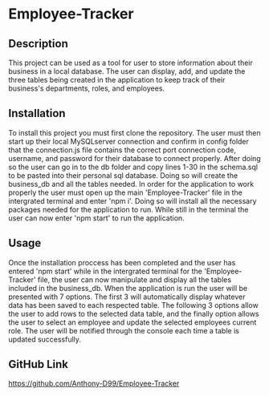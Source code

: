 # Employee-Tracker

## Description

This project can be used as a tool for user to store information about their business in a local database. The user can display, add, and update the three tables being created in the application to keep track of their business's departments, roles, and employees.

## Installation

To install this project you must first clone the repository. The user must then start up their local MySQLserver connection and confirm in config folder that the connection.js file contains the correct port connection code, username, and password for their database to connect properly. After doing so the user can go in to the db folder and copy lines 1-30 in the schema.sql to be pasted into their personal sql database. Doing so will create the business_db and all the tables needed. In order for the application to work properly the user must open up the main 'Employee-Tracker' file in the intergrated terminal and enter 'npm i'. Doing so will install all the necessary packages needed for the application to run. While still in the terminal the user can now enter 'npm start' to run the application.

## Usage

Once the installation proccess has been completed and the user has entered 'npm start' while in the intergrated terminal for the 'Employee-Tracker' file, the user can now manipulate and display all the tables included in the business_db. When the application is run the user will be presented with 7 options. The first 3 will automatically display whatever data has been saved to each respected table. The following 3 options allow the user to add rows to the selected data table, and the finally option allows the user to select an employee and update the selected employees current role. The user will be notified through the console each time a table is updated successfully. 

## GitHub Link

https://github.com/Anthony-D99/Employee-Tracker